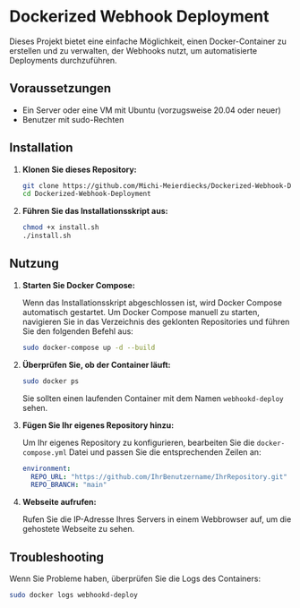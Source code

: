 # Dockerized Webhook Deployment

Dieses Projekt bietet eine einfache Möglichkeit, einen Docker-Container zu erstellen und zu verwalten, der Webhooks nutzt, um automatisierte Deployments durchzuführen.

## Voraussetzungen

- Ein Server oder eine VM mit Ubuntu (vorzugsweise 20.04 oder neuer)
- Benutzer mit sudo-Rechten

## Installation

1. **Klonen Sie dieses Repository:**

    ```bash
    git clone https://github.com/Michi-Meierdiecks/Dockerized-Webhook-Deployment.git
    cd Dockerized-Webhook-Deployment
    ```

2. **Führen Sie das Installationsskript aus:**

    ```bash
    chmod +x install.sh
    ./install.sh
    ```

## Nutzung

1. **Starten Sie Docker Compose:**

    Wenn das Installationsskript abgeschlossen ist, wird Docker Compose automatisch gestartet. Um Docker Compose manuell zu starten, navigieren Sie in das Verzeichnis des geklonten Repositories und führen Sie den folgenden Befehl aus:

    ```bash
    sudo docker-compose up -d --build
    ```

2. **Überprüfen Sie, ob der Container läuft:**

    ```bash
    sudo docker ps
    ```

    Sie sollten einen laufenden Container mit dem Namen `webhookd-deploy` sehen.

3. **Fügen Sie Ihr eigenes Repository hinzu:**

    Um Ihr eigenes Repository zu konfigurieren, bearbeiten Sie die `docker-compose.yml` Datei und passen Sie die entsprechenden Zeilen an:

    ```yaml
    environment:
      REPO_URL: "https://github.com/IhrBenutzername/IhrRepository.git"
      REPO_BRANCH: "main"
    ```

4. **Webseite aufrufen:**

    Rufen Sie die IP-Adresse Ihres Servers in einem Webbrowser auf, um die gehostete Webseite zu sehen.

## Troubleshooting

Wenn Sie Probleme haben, überprüfen Sie die Logs des Containers:

```bash
sudo docker logs webhookd-deploy
